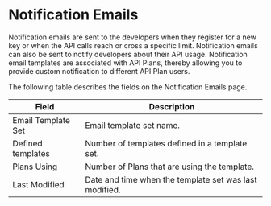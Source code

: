 ﻿---
sidebar_position: 1
---

# Notification Emails

<head>
  <meta name="guidename" content="API Management"/>
  <meta name="context" content="GUID-e2f14e97-77b7-4845-ba76-3db311c661c2"/>
</head>

Notification emails are sent to the developers when they register for a new key or when the API calls reach or cross a specific limit. Notification emails can also be sent to notify developers about their API usage. Notification email templates are associated with API Plans, thereby allowing you to provide custom notification to different API Plan users. 

The following table describes the fields on the Notification Emails page. 

|**Field**|**Description**|
| -------- | -------- |
|Email Template Set|Email template set name. |
|Defined templates|Number of templates defined in a template set. |
|Plans Using|Number of Plans that are using the template. |
|Last Modified|Date and time when the template set was last modified. |


